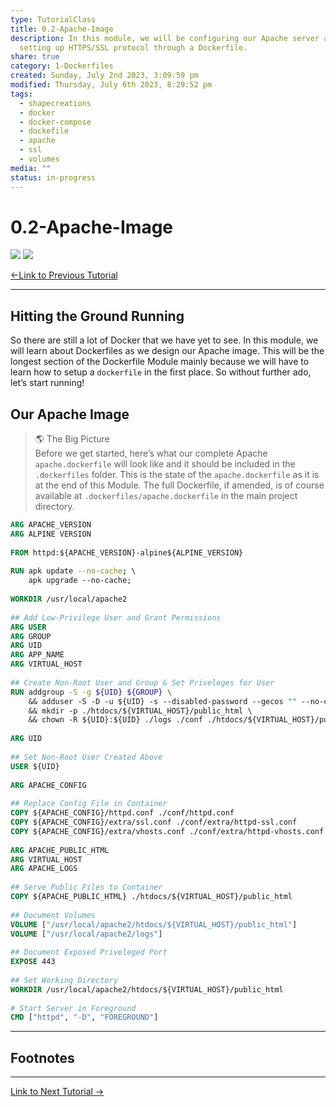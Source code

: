 ```yaml
---  
type: TutorialClass  
title: 0.2-Apache-Image  
description: In this module, we will be configuring our Apache server and  
  setting up HTTPS/SSL protocol through a Dockerfile.  
share: true  
category: 1-Dockerfiles  
created: Sunday, July 2nd 2023, 3:09:59 pm  
modified: Thursday, July 6th 2023, 8:29:52 pm  
tags:  
  - shapecreations  
  - docker  
  - docker-compose  
  - dockefile  
  - apache  
  - ssl  
  - volumes  
media: ""  
status: in-progress  
---  
```

  
  
# 0.2-Apache-Image  
  
![](https://img.shields.io/badge/-Apache-D22128?logo=apache&logoColor=white&style=plastic) ![](https://img.shields.io/badge/-OpenSSL-721412?logo=openssl&logoColor=white&style=plastic)    
  
[←Link to Previous Tutorial](.md#)  
  
---  
  
## Hitting the Ground Running  
  
So there are still a lot of Docker that we have yet to see. In this module, we will learn about Dockerfiles as we design our Apache image. This will be the longest section of the Dockerfile Module mainly because we will have to learn how to setup a `dockerfile` in the first place. So without further ado, let’s start running!  
  
## Our Apache Image  
  
> 🌎 The Big Picture    
> Before we get started, here’s what our complete Apache `apache.dockerfile` will look like and it should be included in the `.dockerfiles` folder. This is the state of the `apache.dockerfile` as it is at the end of this Module. The full Dockerfile, if amended, is of course available at `.dockerfiles/apache.dockerfile` in the main project directory.  
  
```dockerfile  
ARG APACHE_VERSION  
ARG ALPINE VERSION  
  
FROM httpd:${APACHE_VERSION}-alpine${ALPINE_VERSION}  
  
RUN apk update --no-cache; \  
	apk upgrade --no-cache;  
  
WORKDIR /usr/local/apache2  
  
## Add Low-Privilege User and Grant Permissions  
ARG USER  
ARG GROUP  
ARG UID  
ARG APP_NAME  
ARG VIRTUAL_HOST  
  
## Create Non-Root User and Group & Set Priveleges for User  
RUN addgroup -S -g ${UID} ${GROUP} \  
	&& adduser -S -D -u ${UID} -s --disabled-password --gecos "" --no-create-home -G ${GROUP} ${USER} \  
	&& mkdir -p ./htdocs/${VIRTUAL_HOST}/public_html \  
	&& chown -R ${UID}:${UID} ./logs ./conf ./htdocs/${VIRTUAL_HOST}/public_html  
  
ARG UID  
  
## Set Non-Root User Created Above  
USER ${UID}  
  
ARG APACHE_CONFIG  
  
## Replace Config File in Container  
COPY ${APACHE_CONFIG}/httpd.conf ./conf/httpd.conf  
COPY ${APACHE_CONFIG}/extra/ssl.conf ./conf/extra/httpd-ssl.conf  
COPY ${APACHE_CONFIG}/extra/vhosts.conf ./conf/extra/httpd-vhosts.conf  
  
ARG APACHE_PUBLIC_HTML  
ARG VIRTUAL_HOST  
ARG APACHE_LOGS  
  
## Serve Public Files to Container  
COPY ${APACHE_PUBLIC_HTML} ./htdocs/${VIRTUAL_HOST}/public_html  
  
## Document Volumes  
VOLUME ["/usr/local/apache2/htdocs/${VIRTUAL_HOST}/public_html"]  
VOLUME ["/usr/local/apache2/logs"]  
  
## Document Exposed Priveleged Port  
EXPOSE 443  
  
## Set Working Directory  
WORKDIR /usr/local/apache2/htdocs/${VIRTUAL_HOST}/public_html  
  
# Start Server in Foreground  
CMD ["httpd", "-D", "FOREGROUND"]  
```  
  
---  
  
## Footnotes  
  
---  
  
[Link to Next Tutorial →](.md#)  

